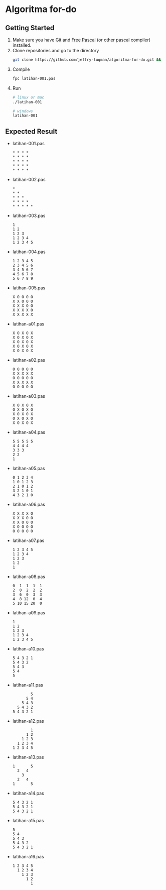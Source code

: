# Algoritma for-do

## Getting Started
1. Make sure you have [Git](https://git-scm.com/) and [Free Pascal](https://www.freepascal.org) (or other pascal compiler) installed.
2. Clone repositories and go to the directory
	```bash
	git clone https://github.com/jeffry-luqman/algoritma-for-do.git && cd algoritma-for-do
	```
3. Compile
	```bash
	fpc latihan-001.pas
	```
4. Run
	```bash
	# linux or mac
	./latihan-001

	# windows
	latihan-001
	```

## Expected Result
- latihan-001.pas
	```
	* * * * 
	* * * * 
	* * * * 
	* * * * 
	* * * *
	```
- latihan-002.pas
	```
	* 
	* * 
	* * * 
	* * * * 
	* * * * * 
	```
- latihan-003.pas
	```
	1 
	1 2 
	1 2 3 
	1 2 3 4 
	1 2 3 4 5 
	```
- latihan-004.pas
	```
	1 2 3 4 5 
	2 3 4 5 6 
	3 4 5 6 7 
	4 5 6 7 8 
	5 6 7 8 9 
	```
- latihan-005.pas
	```
	X O O O O 
	X X O O O 
	X X X O O 
	X X X X O 
	X X X X X
	```
- latihan-a01.pas
	```
	X O X O X
	X O X O X
	X O X O X
	X O X O X
	X O X O X
	```
- latihan-a02.pas
	```
	O O O O O
	X X X X X
	O O O O O
	X X X X X
	O O O O O
	```
- latihan-a03.pas
	```
	X O X O X
	O X O X O
	X O X O X
	O X O X O
	X O X O X
	```
- latihan-a04.pas
	```
	5 5 5 5 5 
	4 4 4 4 
	3 3 3 
	2 2 
	1
	```
- latihan-a05.pas
	```
	0 1 2 3 4 
	1 0 1 2 3 
	2 1 0 1 2 
	3 2 1 0 1 
	4 3 2 1 0 
	```
- latihan-a06.pas
	```
	X X X X O 
	X X X O O 
	X X O O O 
	X O O O O 
	O O O O O 
	```
- latihan-a07.pas
	```
	1 2 3 4 5 
	1 2 3 4 
	1 2 3 
	1 2 
	1 
	```
- latihan-a08.pas
	```
	0  1  1  1  1
	2  0  2  2  2
	3  6  0  3  3
	4  8 12  0  4
	5 10 15 20  0
	```
- latihan-a09.pas
	```
	1
	1 2
	1 2 3
	1 2 3 4
	1 2 3 4 5
	```
- latihan-a10.pas
	```
	5 4 3 2 1
	5 4 3 2
	5 4 3
	5 4
	5
	```
- latihan-a11.pas
	```
	        5
	      5 4
	    5 4 3
	  5 4 3 2
	5 4 3 2 1
	```
- latihan-a12.pas
	```
	        1
	      1 2
	    1 2 3
	  1 2 3 4
	1 2 3 4 5
	```
- latihan-a13.pas
	```
	1       5
	  2   4  
	    3    
	  2   4  
	1       5
	```
- latihan-a14.pas
	```
	5 4 3 2 1
	5 4 3 2 1
	5 4 3 2 1
	```
- latihan-a15.pas
	```
	5
	5 4
	5 4 3
	5 4 3 2
	5 4 3 2 1
	```
- latihan-a16.pas
	```
	1 2 3 4 5
	  1 2 3 4
	    1 2 3
	      1 2
	        1
	```
